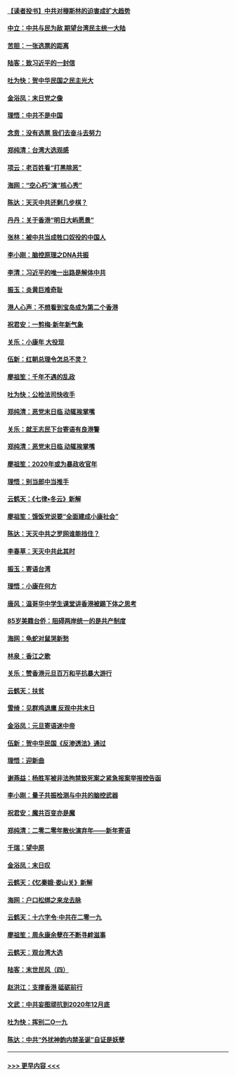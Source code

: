 #### [【读者投书】中共对穆斯林的迫害成扩大趋势](../pages/nsc993/n11791371.md?t=01141131) 
#### [中立：中共与民为敌 期望台湾民主统一大陆](../pages/nsc993/n11790392.md?t=01141131) 
#### [苦胆：一张选票的距离](../pages/nsc993/n11788914.md?t=01141131) 
#### [陆客：致习近平的一封信](../pages/nsc993/n11788867.md?t=01141131) 
#### [吐为快：贺中华民国之民主光大](../pages/nsc993/n11788618.md?t=01141131) 
#### [金浴凤：末日党之像](../pages/nsc993/n11787475.md?t=01141131) 
#### [理悟：中共不是中国](../pages/nsc993/n11787463.md?t=01141131) 
#### [念贲：没有选票  我们去奋斗去努力](../pages/nsc993/n11787398.md?t=01141131) 
#### [郑纯清：台湾大选观感](../pages/nsc993/n11786210.md?t=01141131) 
#### [项云：老百姓看“打黑除恶”](../pages/nsc993/n11785398.md?t=01141131) 
#### [海网：“空心朽”演“核心秀”](../pages/nsc993/n11783874.md?t=01141131) 
#### [陈达：天灭中共还剩几步棋？](../pages/nsc993/n11783719.md?t=01141131) 
#### [丹丹：关于香港“明日大屿愿景”](../pages/nsc993/n11783273.md?t=01141131) 
#### [张林：被中共当成牲口奴役的中国人](../pages/nsc993/n11782397.md?t=01141131) 
#### [李小刚：脑控原理之DNA共振](../pages/nsc993/n11780962.md?t=01141131) 
#### [李清：习近平的唯一出路是解体中共](../pages/nsc993/n11780866.md?t=01141131) 
#### [振玉：炎黄巨难奇耻](../pages/nsc993/n11779632.md?t=01141131) 
#### [港人心声：不想看到宝岛成为第二个香港](../pages/nsc993/n11778817.md?t=01141131) 
#### [祝君安：一剪梅‧新年新气象](../pages/nsc993/n11776340.md?t=01141131) 
#### [关乐：小康年 大役现](../pages/nsc993/n11774213.md?t=01141131) 
#### [伍新：红朝总理令怎总不灵？](../pages/nsc993/n11770813.md?t=01141131) 
#### [廖祖笙：千年不遇的乱政](../pages/nsc993/n11770373.md?t=01141131) 
#### [吐为快：公检法司快收手](../pages/nsc993/n11770359.md?t=01141131) 
#### [郑纯清：恶党末日临 动辄挨掌嘴](../pages/nsc993/n11769912.md?t=01141131) 
#### [关乐：就王志民下台寄语有良港警](../pages/nsc993/n11769903.md?t=01141131) 
#### [郑纯清：恶党末日临 动辄挨掌嘴](../pages/nsc993/n11769356.md?t=01141131) 
#### [廖祖笙：2020年或为暴政收官年](../pages/nsc993/n11768216.md?t=01141131) 
#### [理悟：别当郎中当推手](../pages/nsc993/n11768243.md?t=01141131) 
#### [云鹤天：《七律▪冬云》新解](../pages/nsc993/n11768204.md?t=01141131) 
#### [廖祖笙：饿饭党说要“全面建成小康社会”](../pages/nsc993/n11767482.md?t=01141131) 
#### [陈达：天灭中共之罗网谁能挡住？](../pages/nsc993/n11767465.md?t=01141131) 
#### [李春草：天灭中共此其时](../pages/nsc993/n11767452.md?t=01141131) 
#### [振玉：寄语台湾](../pages/nsc993/n11767432.md?t=01141131) 
#### [理悟：小康在何方](../pages/nsc993/n11767394.md?t=01141131) 
#### [唐风：温哥华中学生课堂讲香港被踢下体之思考](../pages/nsc993/n11766848.md?t=01141131) 
#### [85岁美籍台侨：阻碍两岸统一的是共产制度](../pages/nsc993/n11765043.md?t=01141131) 
#### [海网：龟蛇对鼠哭新愁](../pages/nsc993/n11764895.md?t=01141131) 
#### [林泉：香江之歌](../pages/nsc993/n11764415.md?t=01141131) 
#### [关乐：赞香港元旦百万和平抗暴大游行](../pages/nsc993/n11764382.md?t=01141131) 
#### [云鹤天：扶贫](../pages/nsc993/n11764245.md?t=01141131) 
#### [雪绮：见群鸡退鹰  反观中共末日](../pages/nsc993/n11762112.md?t=01141131) 
#### [金浴凤：元旦寄语迷中帝](../pages/nsc993/n11761788.md?t=01141131) 
#### [伍新：贺中华民国《反渗透法》通过](../pages/nsc993/n11761994.md?t=01141131) 
#### [理悟：迎新曲](../pages/nsc993/n11761152.md?t=01141131) 
#### [谢燕益：杨胜军被非法拘禁致死案之紧急报案举报控告函](../pages/nsc993/n11756134.md?t=01141131) 
#### [李小刚：量子共振检测与中共的脑控武器](../pages/nsc993/n11754518.md?t=01141131) 
#### [祝君安：魔共百变亦是魔](../pages/nsc993/n11754469.md?t=01141131) 
#### [郑纯清：二零二零年散伙演弃年——新年寄语](../pages/nsc993/n11754195.md?t=01141131) 
#### [千瑞：望中原](../pages/nsc993/n11754159.md?t=01141131) 
#### [金浴凤：末日叹](../pages/nsc993/n11752359.md?t=01141131) 
#### [云鹤天：《忆秦娥‧娄山关》新解](../pages/nsc993/n11752348.md?t=01141131) 
#### [海网：户口松绑之来龙去脉](../pages/nsc993/n11752328.md?t=01141131) 
#### [云鹤天：十六字令‧中共在二零一九](../pages/nsc993/n11752305.md?t=01141131) 
#### [廖祖笙：周永康余孽在不断寻衅滋事](../pages/nsc993/n11751013.md?t=01141131) 
#### [云鹤天：观台湾大选](../pages/nsc993/n11751007.md?t=01141131) 
#### [陆客：末世民风（四）](../pages/nsc993/n11749203.md?t=01141131) 
#### [赵洪江：支撑香港 砥砺前行](../pages/nsc993/n11748482.md?t=01141131) 
#### [文武：中共妄图顽抗到2020年12月底](../pages/nsc993/n11748446.md?t=01141131) 
#### [吐为快：挥别二O一九](../pages/nsc993/n11748411.md?t=01141131) 
#### [陈达：中共“外扰神韵内禁圣诞”自证是妖孽](../pages/nsc993/n11748226.md?t=01141131) 

----
#### [ >>> 更早内容 <<< ](../indexes/nsc993-earlier.md)
